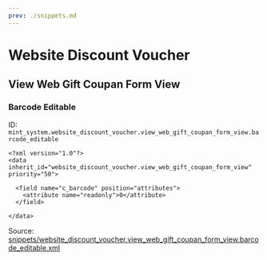 ```yaml
---
prev: ./snippets.md
---
```

# Website Discount Voucher
## View Web Gift Coupan Form View  
### Barcode Editable  
ID: `mint_system.website_discount_voucher.view_web_gift_coupan_form_view.barcode_editable`  
```console
<?xml version="1.0"?>
<data inherit_id="website_discount_voucher.view_web_gift_coupan_form_view" priority="50">

  <field name="c_barcode" position="attributes">
    <attribute name="readonly">0</attribute>
  </field>

</data>
```
Source: [snippets/website_discount_voucher.view_web_gift_coupan_form_view.barcode_editable.xml](https://github.com/Mint-System/Odoo-Development/tree/14.0/snippets/website_discount_voucher.view_web_gift_coupan_form_view.barcode_editable.xml)

